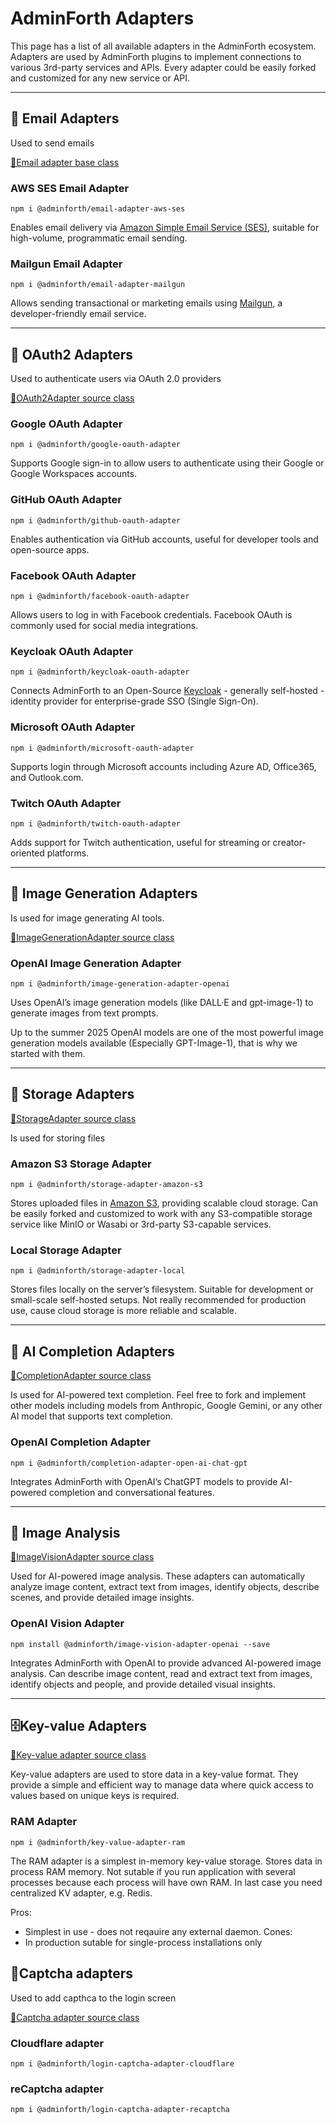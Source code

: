 # AdminForth Adapters

This page has a list of all available adapters in the AdminForth ecosystem. 
Adapters are used by AdminForth plugins to implement connections to various 3rd-party services and APIs. 
Every adapter could be easily forked and customized for any new service or API.

---

## 📧 Email Adapters

Used to send emails

[🔗Email adapter base class](https://github.com/devforth/adminforth/blob/917d897c866975a4aee29273377f2c07cb6ddf81/adminforth/types/adapters/EmailAdapter.ts#L17)

### AWS SES Email Adapter

```
npm i @adminforth/email-adapter-aws-ses
```

Enables email delivery via [Amazon Simple Email Service (SES)](https://aws.amazon.com/ses/), suitable for high-volume, programmatic email sending.

### Mailgun Email Adapter

```
npm i @adminforth/email-adapter-mailgun
```

Allows sending transactional or marketing emails using [Mailgun](https://www.mailgun.com/), a developer-friendly email service.

---

## 🔐 OAuth2 Adapters

Used to authenticate users via OAuth 2.0 providers

[🔗OAuth2Adapter source class](https://github.com/devforth/adminforth/blob/917d897c866975a4aee29273377f2c07cb6ddf81/adminforth/types/adapters/OAuth2Adapter.ts#L9)


### Google OAuth Adapter

```
npm i @adminforth/google-oauth-adapter
```

Supports Google sign-in to allow users to authenticate using their Google or Google Workspaces accounts.

### GitHub OAuth Adapter

```
npm i @adminforth/github-oauth-adapter
```

Enables authentication via GitHub accounts, useful for developer tools and open-source apps.

### Facebook OAuth Adapter

```
npm i @adminforth/facebook-oauth-adapter
```

Allows users to log in with Facebook credentials. Facebook OAuth is commonly used for social media integrations.

### Keycloak OAuth Adapter

```
npm i @adminforth/keycloak-oauth-adapter
```

Connects AdminForth to an Open-Source [Keycloak](https://www.keycloak.org/) - generally self-hosted - identity provider for enterprise-grade SSO (Single Sign-On).

### Microsoft OAuth Adapter

```
npm i @adminforth/microsoft-oauth-adapter
```

Supports login through Microsoft accounts including Azure AD, Office365, and Outlook.com.

### Twitch OAuth Adapter

```
npm i @adminforth/twitch-oauth-adapter
```

Adds support for Twitch authentication, useful for streaming or creator-oriented platforms.

---

## 🎨 Image Generation Adapters

Is used for image generating AI tools.

[🔗ImageGenerationAdapter source class](https://github.com/devforth/adminforth/blob/917d897c866975a4aee29273377f2c07cb6ddf81/adminforth/types/adapters/ImageGenerationAdapter.ts#L32)


### OpenAI Image Generation Adapter

```
npm i @adminforth/image-generation-adapter-openai
```

Uses OpenAI’s image generation models (like DALL·E and gpt-image-1) to generate images from text prompts.

Up to the summer 2025 OpenAI models are one of the most powerful image generation models available (Especially GPT-Image-1), that is why we started with them.

---

## 💾 Storage Adapters


[🔗StorageAdapter source class](https://github.com/devforth/adminforth/blob/917d897c866975a4aee29273377f2c07cb6ddf81/adminforth/types/adapters/StorageAdapter.ts#L8)

Is used for storing files  

### Amazon S3 Storage Adapter

```
npm i @adminforth/storage-adapter-amazon-s3
```

Stores uploaded files in [Amazon S3](https://aws.amazon.com/s3/), providing scalable cloud storage.
Can be easily forked and customized to work with any S3-compatible storage service like MinIO or Wasabi or 3rd-party S3-capable services.


### Local Storage Adapter

```
npm i @adminforth/storage-adapter-local
```

Stores files locally on the server’s filesystem. Suitable for development or small-scale self-hosted setups.
Not really recommended for production use, cause cloud storage is more reliable and scalable.

---

## 🧠 AI Completion Adapters

[🔗CompletionAdapter source class](https://github.com/devforth/adminforth/blob/917d897c866975a4aee29273377f2c07cb6ddf81/adminforth/types/adapters/CompletionAdapter.ts#L16)


Is used for AI-powered text completion. 
Feel free to fork and implement other models including models from Anthropic, Google Gemini, or any other AI model that supports text completion.

### OpenAI Completion Adapter

```
npm i @adminforth/completion-adapter-open-ai-chat-gpt
```

Integrates AdminForth with OpenAI’s ChatGPT models to provide AI-powered completion and conversational features.

---

## 🔎 Image Analysis

[🔗ImageVisionAdapter source class](https://github.com/devforth/adminforth/blob/1efdc19e3bb7a5fc3b19106704e4ae8bb7c73276/adminforth/types/adapters/ImageVisionAdapter.ts#L1)

Used for AI-powered image analysis. These adapters can automatically analyze image content, extract text from images, identify objects, describe scenes, and provide detailed image insights. 

### OpenAI Vision Adapter

```
npm install @adminforth/image-vision-adapter-openai --save
```

Integrates AdminForth with OpenAI to provide advanced AI-powered image analysis. Can describe image content, read and extract text from images, identify objects and people, and provide detailed visual insights.

---

## 🗄️Key-value Adapters

[🔗Key-value adapter source class](https://github.com/devforth/adminforth/blob/86bb9236fed9e844fdb07688318c050641f9eb1c/adminforth/types/adapters/KeyValueAdapter.ts#L6)

Key-value adapters are used to store data in a key-value format. They provide a simple and efficient way to manage data where quick access to values based on unique keys is required.

### RAM Adapter

```
npm i @adminforth/key-value-adapter-ram
```

The RAM adapter is a simplest in-memory key-value storage. Stores data in process RAM memory. Not sutable if you run application with several processes because each process will have own RAM. In last case you need centralized KV adapter, e.g. Redis. 

Pros:
* Simplest in use - does not reqauire any external daemon.
Cones:
* In production sutable for single-process installations only


## 🤖Captcha adapters

Used to add capthca to the login screen

[🔗Captcha adapter source class](https://github.com/devforth/adminforth/blob/65153408a119314dad339f452700e0937952034a/adminforth/types/adapters/CaptchaAdapter.ts#L5)

### Cloudflare adapter

```
npm i @adminforth/login-captcha-adapter-cloudflare
```


### reCaptcha adapter

```
npm i @adminforth/login-captcha-adapter-recaptcha
```


